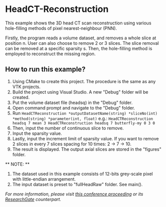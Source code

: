# HeadCT-Reconstruction
This example shows the 3D head CT scan reconstruction using various hole-filling methods of pixel nearest-neighbour (PNN).

Firstly, the program reads a volume dataset, and removes a whole slice at position n.
User can also choose to remove 2 or 3 slices. The slice removal can be removed at a specific sparsity s. 
Then, the hole-filling method is employed to reconstruct the missing region.

## How to run this example?
1) Using CMake to create this project. The procedure is the same as any VTK projects.
2) Build the project using Visual Studio. A new "Debug" folder will be created.
3) Put the volume dataset file (headsq) in the "Debug" folder.
4) Open command prompt and navigate to the "Debug" folder.
5) Run `HeadCTReconstruction *outputDatasetName(string) *sliceNo(int) *method(string) *parameter(int, float)`
   e.g.:
		```
		HeadCTReconstruction headsq 7 mean 3
		HeadCTReconstruction headsq 7 butterfly-my 0 3 0
		```
6) Then, input the number of continuous slice to remove.
7) Input the sparsity value.
8) Lastly, input the increment limit of sparsity value. If you want to remove 2 slices in every 7 slices spacing for 10 times: 2 -> 7 -> 10.
9) The result is displayed. The output axial slices are stored in the "figures" folder.

** NOTE: **
1) The dataset used in this example consists of 12-bits grey-scale pixel with little-endian arrangement.
2) The input dataset is preset to "fullHeadRaw" folder. See main().

*For more information, please visit [this conference proceeding](https://doi.org/10.119/GAME47560.2019.8980511) or its [ResearchGate](https://www.researchgate.net/publication/339096910_Using_Modified_Butterfly_Interpolation_Scheme_for_Hole-filling_in_3D_Data_Reconstruction) counterpart.*
